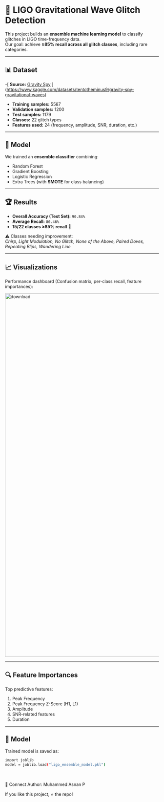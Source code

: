 # 🌌 LIGO Gravitational Wave Glitch Detection

This project builds an **ensemble machine learning model** to classify glitches in LIGO time-frequency data.  
Our goal: achieve **≥85% recall across all glitch classes**, including rare categories.

---

## 📊 Dataset
-[ **Source:** [Gravity Spy](https://www.zooniverse.org/projects/zooniverse/gravity-spy)  ](https://www.kaggle.com/datasets/tentotheminus9/gravity-spy-gravitational-waves)
- **Training samples:** 5587  
- **Validation samples:** 1200  
- **Test samples:** 1179  
- **Classes:** 22 glitch types  
- **Features used:** 24 (frequency, amplitude, SNR, duration, etc.)

---

## 🎯 Model
We trained an **ensemble classifier** combining:
- Random Forest  
- Gradient Boosting  
- Logistic Regression  
- Extra Trees (with **SMOTE** for class balancing)  

---

## 🏆 Results
- **Overall Accuracy (Test Set):** `90.84%`  
- **Average Recall:** `80.46%`  
- **15/22 classes ≥85% recall** 🎯  

⚠️ Classes needing improvement:  
*Chirp, Light Modulation, No Glitch, None of the Above, Paired Doves, Repeating Blips, Wandering Line*  

---

## 📈 Visualizations
Performance dashboard (Confusion matrix, per-class recall, feature importances):  

<img width="1590" height="1190" alt="download" src="https://github.com/user-attachments/assets/b178c5b2-c070-484f-8692-6bcfb96051c7" />


---

## 🔍 Feature Importances
Top predictive features:
1. Peak Frequency  
2. Peak Frequency Z-Score (H1, L1)  
3. Amplitude  
4. SNR-related features  
5. Duration  

---

## 💾 Model
Trained model is saved as:  
```bash
import joblib
model = joblib.load("ligo_ensemble_model.pkl")
```
<br><br>
🔗 Connect Author: Muhammed Asnan P

If you like this project, ⭐ the repo!
